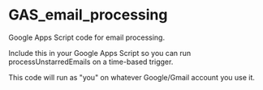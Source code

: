 # GAS_email_processing
Google Apps Script code for email processing.

Include this in your Google Apps Script so you can run processUnstarredEmails on a time-based trigger.

This code will run as "you" on whatever Google/Gmail account you use it.

